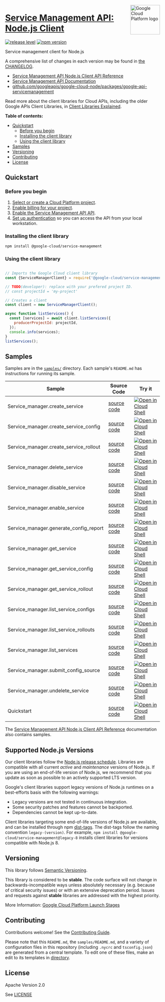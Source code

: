 [//]: # "This README.md file is auto-generated, all changes to this file will be lost."
[//]: # "To regenerate it, use `python -m synthtool`."
<img src="https://avatars2.githubusercontent.com/u/2810941?v=3&s=96" alt="Google Cloud Platform logo" title="Google Cloud Platform" align="right" height="96" width="96"/>

# [Service Management API: Node.js Client](https://github.com/googleapis/google-cloud-node/tree/main/packages/google-api-servicemanagement)

[![release level](https://img.shields.io/badge/release%20level-stable-brightgreen.svg?style=flat)](https://cloud.google.com/terms/launch-stages)
[![npm version](https://img.shields.io/npm/v/@google-cloud/service-management.svg)](https://www.npmjs.org/package/@google-cloud/service-management)




Service management client for Node.js


A comprehensive list of changes in each version may be found in
[the CHANGELOG](https://github.com/googleapis/google-cloud-node/tree/main/packages/google-api-servicemanagement/CHANGELOG.md).

* [Service Management API Node.js Client API Reference][client-docs]
* [Service Management API Documentation][product-docs]
* [github.com/googleapis/google-cloud-node/packages/google-api-servicemanagement](https://github.com/googleapis/google-cloud-node/tree/main/packages/google-api-servicemanagement)

Read more about the client libraries for Cloud APIs, including the older
Google APIs Client Libraries, in [Client Libraries Explained][explained].

[explained]: https://cloud.google.com/apis/docs/client-libraries-explained

**Table of contents:**


* [Quickstart](#quickstart)
  * [Before you begin](#before-you-begin)
  * [Installing the client library](#installing-the-client-library)
  * [Using the client library](#using-the-client-library)
* [Samples](#samples)
* [Versioning](#versioning)
* [Contributing](#contributing)
* [License](#license)

## Quickstart

### Before you begin

1.  [Select or create a Cloud Platform project][projects].
1.  [Enable billing for your project][billing].
1.  [Enable the Service Management API API][enable_api].
1.  [Set up authentication][auth] so you can access the
    API from your local workstation.

### Installing the client library

```bash
npm install @google-cloud/service-management
```


### Using the client library

```javascript

// Imports the Google Cloud client library
const {ServiceManagerClient} = require('@google-cloud/service-management');

// TODO(developer): replace with your prefered project ID.
// const projectId = 'my-project'

// Creates a client
const client = new ServiceManagerClient();

async function listServices() {
  const [services] = await client.listServices({
    producerProjectId: projectId,
  });
  console.info(services);
}
listServices();

```



## Samples

Samples are in the [`samples/`](https://github.com/googleapis/google-cloud-node/tree/main/packages/google-api-servicemanagement/samples) directory. Each sample's `README.md` has instructions for running its sample.

| Sample                      | Source Code                       | Try it |
| --------------------------- | --------------------------------- | ------ |
| Service_manager.create_service | [source code](https://github.com/googleapis/google-cloud-node/blob/main/packages/google-api-servicemanagement/samples/generated/v1/service_manager.create_service.js) | [![Open in Cloud Shell][shell_img]](https://console.cloud.google.com/cloudshell/open?git_repo=https://github.com/googleapis/google-cloud-node&page=editor&open_in_editor=packages/google-api-servicemanagement/samples/generated/v1/service_manager.create_service.js,packages/google-api-servicemanagement/samples/README.md) |
| Service_manager.create_service_config | [source code](https://github.com/googleapis/google-cloud-node/blob/main/packages/google-api-servicemanagement/samples/generated/v1/service_manager.create_service_config.js) | [![Open in Cloud Shell][shell_img]](https://console.cloud.google.com/cloudshell/open?git_repo=https://github.com/googleapis/google-cloud-node&page=editor&open_in_editor=packages/google-api-servicemanagement/samples/generated/v1/service_manager.create_service_config.js,packages/google-api-servicemanagement/samples/README.md) |
| Service_manager.create_service_rollout | [source code](https://github.com/googleapis/google-cloud-node/blob/main/packages/google-api-servicemanagement/samples/generated/v1/service_manager.create_service_rollout.js) | [![Open in Cloud Shell][shell_img]](https://console.cloud.google.com/cloudshell/open?git_repo=https://github.com/googleapis/google-cloud-node&page=editor&open_in_editor=packages/google-api-servicemanagement/samples/generated/v1/service_manager.create_service_rollout.js,packages/google-api-servicemanagement/samples/README.md) |
| Service_manager.delete_service | [source code](https://github.com/googleapis/google-cloud-node/blob/main/packages/google-api-servicemanagement/samples/generated/v1/service_manager.delete_service.js) | [![Open in Cloud Shell][shell_img]](https://console.cloud.google.com/cloudshell/open?git_repo=https://github.com/googleapis/google-cloud-node&page=editor&open_in_editor=packages/google-api-servicemanagement/samples/generated/v1/service_manager.delete_service.js,packages/google-api-servicemanagement/samples/README.md) |
| Service_manager.disable_service | [source code](https://github.com/googleapis/google-cloud-node/blob/main/packages/google-api-servicemanagement/samples/generated/v1/service_manager.disable_service.js) | [![Open in Cloud Shell][shell_img]](https://console.cloud.google.com/cloudshell/open?git_repo=https://github.com/googleapis/google-cloud-node&page=editor&open_in_editor=packages/google-api-servicemanagement/samples/generated/v1/service_manager.disable_service.js,packages/google-api-servicemanagement/samples/README.md) |
| Service_manager.enable_service | [source code](https://github.com/googleapis/google-cloud-node/blob/main/packages/google-api-servicemanagement/samples/generated/v1/service_manager.enable_service.js) | [![Open in Cloud Shell][shell_img]](https://console.cloud.google.com/cloudshell/open?git_repo=https://github.com/googleapis/google-cloud-node&page=editor&open_in_editor=packages/google-api-servicemanagement/samples/generated/v1/service_manager.enable_service.js,packages/google-api-servicemanagement/samples/README.md) |
| Service_manager.generate_config_report | [source code](https://github.com/googleapis/google-cloud-node/blob/main/packages/google-api-servicemanagement/samples/generated/v1/service_manager.generate_config_report.js) | [![Open in Cloud Shell][shell_img]](https://console.cloud.google.com/cloudshell/open?git_repo=https://github.com/googleapis/google-cloud-node&page=editor&open_in_editor=packages/google-api-servicemanagement/samples/generated/v1/service_manager.generate_config_report.js,packages/google-api-servicemanagement/samples/README.md) |
| Service_manager.get_service | [source code](https://github.com/googleapis/google-cloud-node/blob/main/packages/google-api-servicemanagement/samples/generated/v1/service_manager.get_service.js) | [![Open in Cloud Shell][shell_img]](https://console.cloud.google.com/cloudshell/open?git_repo=https://github.com/googleapis/google-cloud-node&page=editor&open_in_editor=packages/google-api-servicemanagement/samples/generated/v1/service_manager.get_service.js,packages/google-api-servicemanagement/samples/README.md) |
| Service_manager.get_service_config | [source code](https://github.com/googleapis/google-cloud-node/blob/main/packages/google-api-servicemanagement/samples/generated/v1/service_manager.get_service_config.js) | [![Open in Cloud Shell][shell_img]](https://console.cloud.google.com/cloudshell/open?git_repo=https://github.com/googleapis/google-cloud-node&page=editor&open_in_editor=packages/google-api-servicemanagement/samples/generated/v1/service_manager.get_service_config.js,packages/google-api-servicemanagement/samples/README.md) |
| Service_manager.get_service_rollout | [source code](https://github.com/googleapis/google-cloud-node/blob/main/packages/google-api-servicemanagement/samples/generated/v1/service_manager.get_service_rollout.js) | [![Open in Cloud Shell][shell_img]](https://console.cloud.google.com/cloudshell/open?git_repo=https://github.com/googleapis/google-cloud-node&page=editor&open_in_editor=packages/google-api-servicemanagement/samples/generated/v1/service_manager.get_service_rollout.js,packages/google-api-servicemanagement/samples/README.md) |
| Service_manager.list_service_configs | [source code](https://github.com/googleapis/google-cloud-node/blob/main/packages/google-api-servicemanagement/samples/generated/v1/service_manager.list_service_configs.js) | [![Open in Cloud Shell][shell_img]](https://console.cloud.google.com/cloudshell/open?git_repo=https://github.com/googleapis/google-cloud-node&page=editor&open_in_editor=packages/google-api-servicemanagement/samples/generated/v1/service_manager.list_service_configs.js,packages/google-api-servicemanagement/samples/README.md) |
| Service_manager.list_service_rollouts | [source code](https://github.com/googleapis/google-cloud-node/blob/main/packages/google-api-servicemanagement/samples/generated/v1/service_manager.list_service_rollouts.js) | [![Open in Cloud Shell][shell_img]](https://console.cloud.google.com/cloudshell/open?git_repo=https://github.com/googleapis/google-cloud-node&page=editor&open_in_editor=packages/google-api-servicemanagement/samples/generated/v1/service_manager.list_service_rollouts.js,packages/google-api-servicemanagement/samples/README.md) |
| Service_manager.list_services | [source code](https://github.com/googleapis/google-cloud-node/blob/main/packages/google-api-servicemanagement/samples/generated/v1/service_manager.list_services.js) | [![Open in Cloud Shell][shell_img]](https://console.cloud.google.com/cloudshell/open?git_repo=https://github.com/googleapis/google-cloud-node&page=editor&open_in_editor=packages/google-api-servicemanagement/samples/generated/v1/service_manager.list_services.js,packages/google-api-servicemanagement/samples/README.md) |
| Service_manager.submit_config_source | [source code](https://github.com/googleapis/google-cloud-node/blob/main/packages/google-api-servicemanagement/samples/generated/v1/service_manager.submit_config_source.js) | [![Open in Cloud Shell][shell_img]](https://console.cloud.google.com/cloudshell/open?git_repo=https://github.com/googleapis/google-cloud-node&page=editor&open_in_editor=packages/google-api-servicemanagement/samples/generated/v1/service_manager.submit_config_source.js,packages/google-api-servicemanagement/samples/README.md) |
| Service_manager.undelete_service | [source code](https://github.com/googleapis/google-cloud-node/blob/main/packages/google-api-servicemanagement/samples/generated/v1/service_manager.undelete_service.js) | [![Open in Cloud Shell][shell_img]](https://console.cloud.google.com/cloudshell/open?git_repo=https://github.com/googleapis/google-cloud-node&page=editor&open_in_editor=packages/google-api-servicemanagement/samples/generated/v1/service_manager.undelete_service.js,packages/google-api-servicemanagement/samples/README.md) |
| Quickstart | [source code](https://github.com/googleapis/google-cloud-node/blob/main/packages/google-api-servicemanagement/samples/quickstart.js) | [![Open in Cloud Shell][shell_img]](https://console.cloud.google.com/cloudshell/open?git_repo=https://github.com/googleapis/google-cloud-node&page=editor&open_in_editor=packages/google-api-servicemanagement/samples/quickstart.js,packages/google-api-servicemanagement/samples/README.md) |



The [Service Management API Node.js Client API Reference][client-docs] documentation
also contains samples.

## Supported Node.js Versions

Our client libraries follow the [Node.js release schedule](https://github.com/nodejs/release#release-schedule).
Libraries are compatible with all current _active_ and _maintenance_ versions of
Node.js.
If you are using an end-of-life version of Node.js, we recommend that you update
as soon as possible to an actively supported LTS version.

Google's client libraries support legacy versions of Node.js runtimes on a
best-efforts basis with the following warnings:

* Legacy versions are not tested in continuous integration.
* Some security patches and features cannot be backported.
* Dependencies cannot be kept up-to-date.

Client libraries targeting some end-of-life versions of Node.js are available, and
can be installed through npm [dist-tags](https://docs.npmjs.com/cli/dist-tag).
The dist-tags follow the naming convention `legacy-(version)`.
For example, `npm install @google-cloud/service-management@legacy-8` installs client libraries
for versions compatible with Node.js 8.

## Versioning

This library follows [Semantic Versioning](http://semver.org/).



This library is considered to be **stable**. The code surface will not change in backwards-incompatible ways
unless absolutely necessary (e.g. because of critical security issues) or with
an extensive deprecation period. Issues and requests against **stable** libraries
are addressed with the highest priority.






More Information: [Google Cloud Platform Launch Stages][launch_stages]

[launch_stages]: https://cloud.google.com/terms/launch-stages

## Contributing

Contributions welcome! See the [Contributing Guide](https://github.com/googleapis/google-cloud-node/blob/main/CONTRIBUTING.md).

Please note that this `README.md`, the `samples/README.md`,
and a variety of configuration files in this repository (including `.nycrc` and `tsconfig.json`)
are generated from a central template. To edit one of these files, make an edit
to its templates in
[directory](https://github.com/googleapis/synthtool).

## License

Apache Version 2.0

See [LICENSE](https://github.com/googleapis/google-cloud-node/blob/main/LICENSE)

[client-docs]: https://cloud.google.com/nodejs/docs/reference/service-management/latest
[product-docs]: https://cloud.google.com/service-infrastructure/docs/overview/
[shell_img]: https://gstatic.com/cloudssh/images/open-btn.png
[projects]: https://console.cloud.google.com/project
[billing]: https://support.google.com/cloud/answer/6293499#enable-billing
[enable_api]: https://console.cloud.google.com/flows/enableapi?apiid=servicemanagement.googleapis.com
[auth]: https://cloud.google.com/docs/authentication/external/set-up-adc-local


[//]: # "partials.introduction"